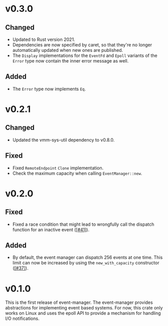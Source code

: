 # v0.3.0

## Changed

- Updated to Rust version 2021.
- Dependencies are now specified by caret, so that they're no longer
  automatically updated when new ones are published.
- The `Display` implementations for the `EventFd` and `Epoll` variants of the
  `Error` type now contain the inner error message as well.

## Added

- The `Error` type now implements `Eq`.

# v0.2.1

## Changed

- Updated the vmm-sys-util dependency to v0.8.0.

## Fixed

- Fixed `RemoteEndpoint` `Clone` implementation.
- Check the maximum capacity when calling `EventManager::new`.

# v0.2.0

## Fixed

- Fixed a race condition that might lead to wrongfully call the dispatch
  function for an inactive event
  ([[#41]](https://github.com/rust-vmm/event-manager/issues/41)).

## Added

- By default, the event manager can dispatch 256 events at one time. This limit
  can now be increased by using the `new_with_capacity` constructor
  ([[#37]](https://github.com/rust-vmm/event-manager/issues/37)).

# v0.1.0

This is the first release of event-manager.
The event-manager provides abstractions for implementing event based systems.
For now, this crate only works on Linux and uses the epoll API to provide a
mechanism for handling I/O notifications.
